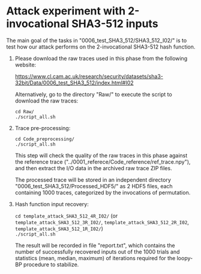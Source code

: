 # Attack experiment with 2-invocational SHA3-512 inputs

The main goal of the tasks in "0006\_test\_SHA3\_512/SHA3\_512\_I02/" is to test how our attack performs on the 2-invocational SHA3-512 hash function.

1. Please download the raw traces used in this phase from the following website:

	https://www.cl.cam.ac.uk/research/security/datasets/sha3-32bit/Data/0006_test_SHA3_512/index.html#I02

   Alternatively, go to the directory "Raw/" to execute the script to download the raw traces:

	`cd Raw/`  
	`./script_all.sh`  

2. Trace pre-processing:

	`cd Code_preprocessing/`  
	`./script_all.sh`  

   This step will check the quality of the raw traces in this phase against the reference trace ("../0001\_referece/Code\_reference/ref\_trace.npy"), and then extract the I/O data in the archived raw trace ZIP files.

   The processed trace will be stored in an independent directory "0006\_test\_SHA3\_512/Processed\_HDF5/" as 2 HDF5 files, each containing 1000 traces, categorized by the invocations of permutation.

3. Hash function input recovery:

	`cd template_attack_SHA3_512_4R_I02/` (or `template_attack_SHA3_512_3R_I02/`, `template_attack_SHA3_512_2R_I02`, `template_attack_SHA3_512_1R_I02/`)  
	`./script_all.sh`  

   The result will be recorded in file "report.txt", which contains the number of successfully recovered inputs out of the 1000 trials and statistics (mean, median, maximum) of iterations required for the loopy-BP procedure to stabilize.
